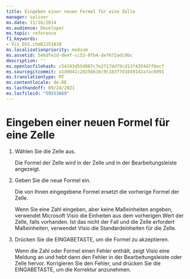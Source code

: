 ```yaml
---
title: Eingeben einer neuen Formel für eine Zelle
manager: soliver
ms.date: 11/16/2014
ms.audience: Developer
ms.topic: reference
f1_keywords:
- Vis_DSS.chm82251810
ms.localizationpriority: medium
ms.assetid: 546dfe1d-de4f-cc53-8fb4-de7672adc9bc
description: ''
ms.openlocfilehash: c54193d55d867c7e2f17dd79cd13f4354d7fbecf
ms.sourcegitcommit: a1d9041c20256616c9c183f7d1049142a7ac6991
ms.translationtype: MT
ms.contentlocale: de-DE
ms.lasthandoff: 09/24/2021
ms.locfileid: "59553669"
---
```

# <a name="type-a-new-formula-for-a-cell"></a>Eingeben einer neuen Formel für eine Zelle

1. Wählen Sie die Zelle aus.
    
    Die Formel der Zelle wird in der Zelle und in der Bearbeitungsleiste angezeigt.
    
2. Geben Sie die neue Formel ein.
    
    Die von Ihnen eingegebene Formel ersetzt die vorherige Formel der Zelle.
    
    Wenn Sie eine Zahl eingeben, aber keine Maßeinheiten angeben, verwendet Microsoft Visio die Einheiten aus dem vorherigen Wert der Zelle, falls vorhanden. Ist das nicht der Fall und die Zelle erfordert Maßeinheiten, verwendet Visio die Standardeinheiten für die Zelle.
    
3. Drücken Sie die EINGABETASTE, um die Formel zu akzeptieren.
    
    Wenn die Zahl oder Formel einen Fehler enthält, zeigt Visio eine Meldung an und hebt dann den Fehler in der Bearbeitungsleiste oder Zelle hervor. Korrigieren Sie den Fehler, und drücken Sie die EINGABETASTE, um die Korrektur anzunehmen.
    

